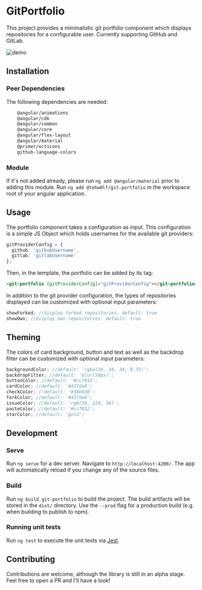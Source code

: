 # GitPortfolio

This project provides a minimalistic git portfolio component which displays repositories for a configurable user. Currently supporting GitHub and GitLab.

![demo](https://user-images.githubusercontent.com/15650679/105714749-09522200-5f1d-11eb-9d29-11e526d6a02c.png)

## Installation

### Peer Dependencies

The following dependencies are needed:

```bash
    @angular/animations
    @angular/cdk
    @angular/common
    @angular/core
    @angular/flex-layout
    @angular/material
    @primer/octicons
    github-language-colors
```

### Module

If it's not added already, please run `ng add @angular/material` prior to adding this module.
Run `ng add @tehw0lf/git-portfolio` in the workspace root of your angular application.

## Usage

The portfolio component takes a configuration as input. This configuration is a simple JS Object which holds usernames for the available git providers:

```ts
gitProviderConfig = {
  github: 'githubUsername',
  gitlab: 'gitlabUsername'
};
```

Then, in the template, the portfolio can be added by its tag:

```html
<git-portfolio [gitProviderConfig]="gitProviderConfig"></git-portfolio>
```

In addition to the git provider configuration, the types of repositories displayed can be customized with optional input parameters:

```ts
showForked; //display forked repositories. default: true
showOwn; //display own repositories. default: true
```

## Theming

The colors of card background, button and text as well as the backdrop filter can be customized with optional input parameters:

```ts
backgroundColor; //default: 'rgba(34, 34, 34, 0.75)';
backdropFilter; //default: 'blur(50px)';
buttonColor; //default: '#cc7832';
cardColor; //default: '#437da8';
checkColor; //default: '#38e038';
forkColor; //default: '#437da8';
issueColor; //default: 'rgb(56, 224, 56)';
pasteColor; //default: '#cc7832';
starColor; //default: 'gold';
```

## Development

### Serve

Run `ng serve` for a dev server. Navigate to `http://localhost:4200/`. The app will automatically reload if you change any of the source files.

### Build

Run `ng build git-portfolio` to build the project. The build artifacts will be stored in the `dist/` directory. Use the `--prod` flag for a production build (e.g. when building to publish to npm).

### Running unit tests

Run `ng test` to execute the unit tests via [Jest](https://jestjs.io).

## Contributing

Contributions are welcome, although the library is still in an alpha stage. Feel free to open a PR and I'll have a look!
